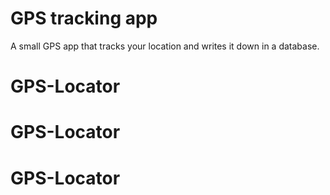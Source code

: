 # GPS tracking app

A small GPS app that tracks your location and writes it down in a database.
# GPS-Locator
# GPS-Locator
# GPS-Locator
